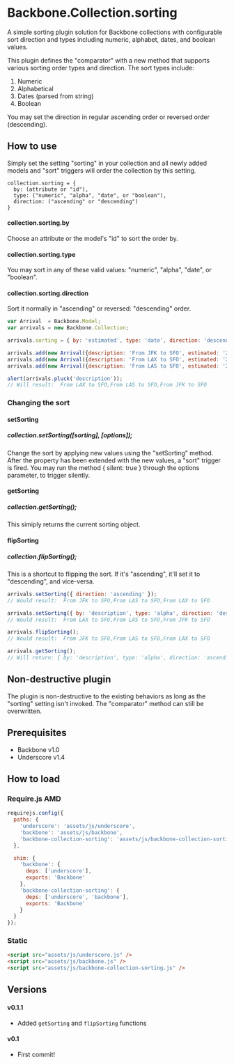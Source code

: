 Backbone.Collection.sorting
===========================
A simple sorting plugin solution for Backbone collections with configurable sort direction and types including numeric, alphabet, dates, and boolean values.

This plugin defines the "comparator" with a new method that supports various sorting order types and direction. The sort types include:

1. Numeric
2. Alphabetical
3. Dates (parsed from string)
4. Boolean

You may set the direction in regular ascending order or reversed order (descending).

## How to use
Simply set the setting "sorting" in your collection and all newly added models and "sort" triggers will order the collection by this setting.
```
collection.sorting = {
  by: (attribute or "id"),
  type: ("numeric", "alpha", "date", or "boolean"),
  direction: ("ascending" or "descending")
}
```

#### collection.sorting.by
Choose an attribute or the model's "id" to sort the order by. 

#### collection.sorting.type
You may sort in any of these valid values: "numeric", "alpha", "date", or "boolean".

#### collection.sorting.direction
Sort it normally in "ascending" or reversed: "descending" order.

```js
var Arrival  = Backbone.Model;
var arrivals = new Backbone.Collection;

arrivals.sorting = { by: 'estimated', type: 'date', direction: 'descending' };

arrivals.add(new Arrival({description: 'From JFK to SFO', estimated: '2014-04-16T00:00:00Z'}));
arrivals.add(new Arrival({description: 'From LAX to SFO', estimated: '2014-05-16T13:00:00Z'}));
arrivals.add(new Arrival({description: 'From LAS to SFO', estimated: '2014-04-16T05:00:00Z'}));

alert(arrivals.pluck('description'));
// Will result:  From LAX to SFO,From LAS to SFO,From JFK to SFO
```

### Changing the sort

#### setSorting
##### collection.setSorting([sorting], [options]);
Change the sort by applying new values using the "setSorting" method. After the property has been extended with the new values, a "sort" trigger is fired. You may run the method { silent: true } through the options parameter, to trigger silently.

#### getSorting
##### collection.getSorting();
This simiply returns the current sorting object.

#### flipSorting
##### collection.flipSorting();
This is a shortcut to flipping the sort.  If it's "ascending", it'll set it to "descending", and vice-versa.

```js
arrivals.setSorting({ direction: 'ascending' });
// Would result:  From JFK to SFO,From LAS to SFO,From LAX to SFO

arrivals.setSorting({ by: 'description', type: 'alpha', direction: 'descending' });
// Would result:  From LAX to SFO,From LAS to SFO,From JFK to SFO

arrivals.flipSorting();
// Would result:  From JFK to SFO,From LAS to SFO,From LAX to SFO

arrivals.getSorting();
// Will return: { by: 'description', type: 'alpha', direction: 'ascending' }

```


## Non-destructive plugin
The plugin is non-destructive to the existing behaviors as long as the "sorting" setting isn't invoked.  The "comparator" method can still be overwritten.

## Prerequisites
 - Backbone v1.0
 - Underscore v1.4

## How to load

### Require.js AMD

```js
requirejs.config({
  paths: {
    'underscore': 'assets/js/underscore',
    'backbone': 'assets/js/backbone',
    'backbone-collection-sorting': 'assets/js/backbone-collection-sorting'
  },

  shim: {
    'backbone': {
      deps: ['underscore'],
      exports: 'Backbone'
    },
    'backbone-collection-sorting': {
      deps: ['underscore', 'backbone'],
      exports: 'Backbone'
    }
  }
});
```

### Static

```html
<script src="assets/js/underscore.js" />
<script src="assets/js/backbone.js" />
<script src="assets/js/backbone-collection-sorting.js" />
```

## Versions
#### v0.1.1
 - Added `getSorting` and `flipSorting` functions

#### v0.1
 - First commit! 
 

